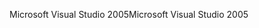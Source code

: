 <span data-ttu-id="67126-101">Microsoft Visual Studio 2005</span><span class="sxs-lookup"><span data-stu-id="67126-101">Microsoft Visual Studio 2005</span></span>